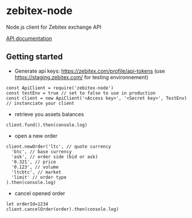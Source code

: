 # zebitex-node
Node.js client for Zebitex exchange API

[API documentation](https://doc.zebitex.com/)

## Getting started

* Generate api keys: https://zebitex.com/profile/api-tokens (use https://staging.zebitex.com/ for testing environnement)

```
const ApiClient = require('zebitex-node') 
const testEnv = true // set to false to use in production
const client = new ApiClient('<Access key>', '<Secret key>', TestEnv) // instanciate your client 
```

* retrieve you assets balances
```
client.fund().then(console.log)

```

* open a new order
```
client.newOrder('ltc', // quote currency
  'btc', // base currency
  'ask', // order side (bid or ask)
  '0.321', // price
  '0.123', // volume
  'ltcbtc', // market
  'limit' // order type
).then(console.log)
```

* cancel opened order
```
let orderId=1234
client.cancelOrder(order).then(console.log)

```
